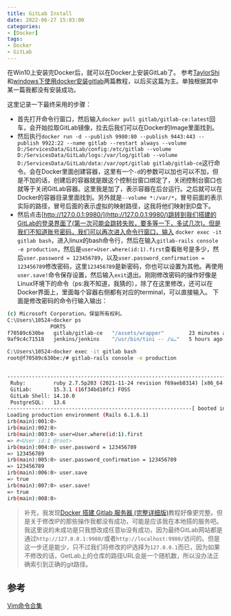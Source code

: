 ```yaml
---
title: GitLab Install
date: 2022-06-27 15:03:00
categories:
- [Docker]
tags:
- Docker
- GitLab
---
```


在Win10上安装完Docker后，就可以在Docker上安装GitLab了。
参考[TaylorShi](https://www.cnblogs.com/taylorshi/p/13585821.html)和[windows下使用docker安装gitlab](https://www.pudn.com/news/627b28dbebb030486da7d323.html)两篇教程，以后买这篇为主。单独根据其中某一篇我都没有安装成功。

这里记录一下最终采用的步骤：
- 首先打开命令行窗口，然后输入`docker pull gitlab/gitlab-ce:latest`回车，会开始拉取GitLab镜像，拉去后我们可以在Docker的Image里面找到。
- 然后执行`docker run -d --publish 9980:80 --publish 9443:443 --publish 9922:22 --name gitlab --restart always --volume D:/ServicesData/GitLab/config:/etc/gitlab --volume D:/ServicesData/GitLab/logs:/var/log/gitlab --volume D:/ServicesData/GitLab/data:/var/opt/gitlab gitlab/gitlab-ce`这行命令。会在Docker里面创建容器，这里有一个`-d`的参数可以加也可以不加，但是不加的话，创建后的容器就是跟这个控制台窗口绑定了，关闭控制台窗口也就等于关闭GitLab容器。这里我是加了，表示容器在后台运行。之后就可以在Docker的容器目录里面找到。另外就是`--volume *:/var/*`，冒号前面的表示实际的路径，冒号后面的表示虚拟的映射路径，这我将他们映射到D盘下。
- 然后点击[http://127.0.0.1:9980/](http://127.0.0.1:9980/)跳转到我们搭建的GitLab的登录界面了(第一次可能会跳转失败，要多等一下，多试几次)。但是我们不知道账号密码，我们可以再次进入命令行窗口，输入 `docker exec -it gitlab bash`，进入linux的bash命令行，然后在输入`gitlab-rails console -e production`，然后是`user=User.where(id:1).first`查看账号是多少，然后`user.password = 123456789`，以及`user.password_confirmation = 123456789`修改密码，这里`123456789`是新密码，你也可以设置为其他。再使用`user.save!`命令保存设置，然后输入`exit`退出。刚刚修改密码的操作好像是Linux环境下的命令（ps:我不知道，我猜的），除了在这里修改，还可以在Docker界面上，里面每个容器右侧都有对应的terminal，可以直接输入。
下面是修改密码的命令行输入输出：
```bash
(c) Microsoft Corporation。保留所有权利。
C:\Users\10524>docker ps
              PORTS                                                               NAMES
f70589c630be   gitlab/gitlab-ce   "/assets/wrapper"        23 minutes ago   Up 23 minutes (healthy)   0.0.0.0:9922->22/tcp, 0.0.0.0:9980->80/tcp, 0.0.0.0:9443->443/tcp   gitlab
9af9c4c71518   jenkins/jenkins    "/usr/bin/tini -- /u…"   5 hours ago      Up 5 hours                50000/tcp, 0.0.0.0:8000->8080/tcp                                   jenkins

C:\Users\10524>docker exec -it gitlab bash
root@f70589c630be:/# gitlab-rails console -e production


--------------------------------------------------------------------------------
 Ruby:         ruby 2.7.5p203 (2021-11-24 revision f69aeb8314) [x86_64-linux]
 GitLab:       15.3.1 (16f34bd10fc) FOSS
 GitLab Shell: 14.10.0
 PostgreSQL:   13.6
------------------------------------------------------------[ booted in 26.85s ]
Loading production environment (Rails 6.1.6.1)
irb(main):001:0>
irb(main):002:0>
irb(main):003:0> user=User.where(id:1).first
=> #<User id:1 @root>
irb(main):004:0> user.password = 123456789
=> 123456789
irb(main):005:0> user.password_confirmation = 123456789
=> 123456789
irb(main):006:0> user.save
=> true
irb(main):007:0> user.save!
=> true
irb(main):008:0>
```

> 补充，我发现[Docker 搭建 Gitlab 服务器 (完整详细版)](https://blog.csdn.net/BThinker/article/details/124097795)教程好像更完整。但是关于修改IP的那些操作我都没有成功，可能是应该我在本地搭的服务吧。我这里说的未成功是只我想改成任意Ip没有成功，因为最终GitLab网站都是通过`http://127.0.0.1:9980/`或者`http://localhost:9980/`访问的。但是这一步还是能少，只不过我们将修改的IP选择为`127.0.0.1`而已，因为如果不修改的话，GetLab上的仓库的路径URL会是一个随机数，所以没办法正确索引到正确的git路径。

## 参考

[Vim命令合集](https://www.jianshu.com/p/117253829581)